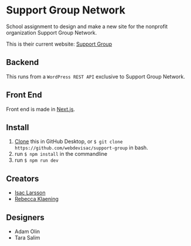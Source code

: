 # Support Group Network
School assignment to design and make a new site for the nonprofit organization Support Group Network.

This is their current website: [Support Group](https://www.supportgroup.se/)

## Backend
This runs from a `WordPress REST API` exclusive to Support Group Network.

## Front End
Front end is made in [Next.js](https://github.com/zeit/next.js/).

## Install
1. [Clone](https://github.com/webdevisac/support-group) this in GitHub Desktop, 
or `$ git clone https://github.com/webdevisac/support-group` in bash.
2. run `$ npm install` in the commandline
3. run `$ npm run dev`

## Creators
* [Isac Larsson](https://github.com/webdevisac)
* [Rebecca Klaening](https://github.com/rebeccaklaening)

## Designers
* Adam Olin
* Tara Salim
